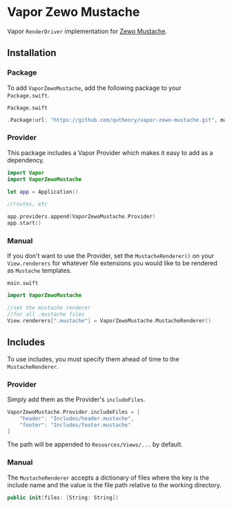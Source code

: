 # Vapor Zewo Mustache

Vapor `RenderDriver` implementation for [Zewo Mustache](https://github.com/Zewo/Mustache).

## Installation

### Package

To add `VaporZewoMustache`, add the following package to your `Package.swift`.

`Package.swift`
```swift
.Package(url: "https://github.com/qutheory/vapor-zewo-mustache.git", majorVersion: 0, minor: 1)
```

### Provider

This package includes a Vapor Provider which makes it easy to add as a dependency.

```swift
import Vapor
import VaporZewoMustache

let app = Application()

//routes, etc

app.providers.append(VaporZewoMustache.Provider)
app.start()
```

### Manual

If you don't want to use the Provider, set the `MustacheRenderer()` on your `View.renderers` for whatever file extensions you would like to be rendered as `Mustache` templates.

`main.swift`
```swift
import VaporZewoMustache

//set the mustache renderer
//for all .mustache files
View.renderers[".mustache"] = VaporZewoMustache.MustacheRenderer()
```

## Includes

To use includes, you must specify them ahead of time to the `MustacheRenderer`.

### Provider

Simply add them as the Provider's `includeFiles`.

```swift
VaporZewoMustache.Provider.includeFiles = [
	"header": "Includes/header.mustache",
	"footer": "Includes/footer.mustache"
]
```

The path will be appended to `Resources/Views/...` by default.

### Manual

The `MustacheRenderer` accepts a dictionary of files where the key is the include name and the value is the file path relative to the working directory.

```swift
public init(files: [String: String])
```

